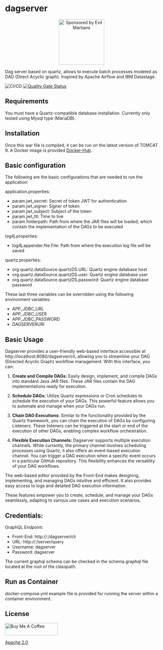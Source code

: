 # dagserver

<p align="center">
  <img src="https://github.com/maximolira/dagserver/blob/00d8ea73307ee900288aba8d851c81a728528e33/front/src/assets/favicon.png?raw=true"
         alt="Sponsored by Evil Martians" width="150" height="150">
<p>

Dag server based on quartz, allows to execute batch processes modeled as DAG (Direct Acyclic graph). Inspired by Apache Airflow and IBM Datastage.

![CI/CD](https://github.com/maximolira/dagserver/actions/workflows/CICD.yaml/badge.svg)
[![Quality Gate Status](https://sonarcloud.io/api/project_badges/measure?project=dagserver&metric=alert_status)](https://sonarcloud.io/summary/new_code?id=dagserver)


## Requirements

You must have a Quartz-compatible database installation. Currently only tested using Mysql type (MariaDB).

## Installation

Once this war file is compiled, it can be run on the latest version of TOMCAT 9.
A Docker image is provided [Docker-Hub](https://hub.docker.com/r/maximolira/dagserver).

## Basic configuration

The following are the basic configurations that are needed to run the application:

application.properties:  
- param.jwt_secret: Secret of token JWT for authentication  
- param.jwt_signer: Signer of token  
- param.jwt_subject: Subject of the token  
- param.jwt_ttl: Time to live  
- param.folderpath: Path from where the JAR files will be loaded, which contain the implementation of the DAGs to be executed  
	  
log4j.properties:  
- log4j.appender.file.File: Path from where the execution log file will be saved  
	
	
quartz.properties:  
- org.quartz.dataSource.quartzDS.URL: Quartz engine database host  
- org.quartz.dataSource.quartzDS.user: Quartz engine database user  
- org.quartz.dataSource.quartzDS.password: Quartz engine database password  
	
These last three variables can be overridden using the following environment variables:  
- APP_JDBC_URL  
- APP_JDBC_USER  	
- APP_JDBC_PASSWORD  
- DAGSERVERURI
	  
## Basic Usage

Dagserver provides a user-friendly web-based interface accessible at http://localhost:8080/dagserver/cli, allowing you to streamline your DAG (Directed Acyclic Graph) workflow management. With this interface, you can:

1. **Create and Compile DAGs:** Easily design, implement, and compile DAGs into standard Java JAR files. These JAR files contain the DAG implementations ready for execution.

2. **Schedule DAGs:** Utilize Quartz expressions or Cron schedules to schedule the execution of your DAGs. This powerful feature allows you to automate and manage when your DAGs run.

3. **Chain DAG Executions:** Similar to the functionality provided by the Quartz framework, you can chain the execution of DAGs by configuring Listeners. These listeners can be triggered at the start or end of the execution of other DAGs, enabling complex workflow orchestration.

4. **Flexible Execution Channels:** Dagserver supports multiple execution channels. While currently, the primary channel involves scheduling processes using Quartz, it also offers an event-based execution channel. You can trigger a DAG execution when a specific event occurs in a particular GitHub repository. This flexibility enhances the versatility of your DAG workflows.

The web-based editor provided by the Front-End makes designing, implementing, and managing DAGs intuitive and efficient. It also provides easy access to logs and detailed DAG execution information.

These features empower you to create, schedule, and manage your DAGs seamlessly, adapting to various use cases and execution scenarios.

## Credentials:

GraphQL Endpoint:  
  
- Front-End: http://<serverhost>:<serverport>/dagserver/cli
- URL: http://<serverhost>:<serverport>/server/query  
- Username: dagserver  
- Password: dagserver  
  
The current graphql schema can be checked in the schema.graphql file located at the root of the classpath.  

## Run as Container

docker-compose.yml example file is provided for running the server within a container environment.

## License

<a href="https://www.buymeacoffee.com/maximolira" target="_blank"><img src="https://cdn.buymeacoffee.com/buttons/default-orange.png" alt="Buy Me A Coffee" height="41" width="174"></a>

  [Apache 2.0](LICENSE)

